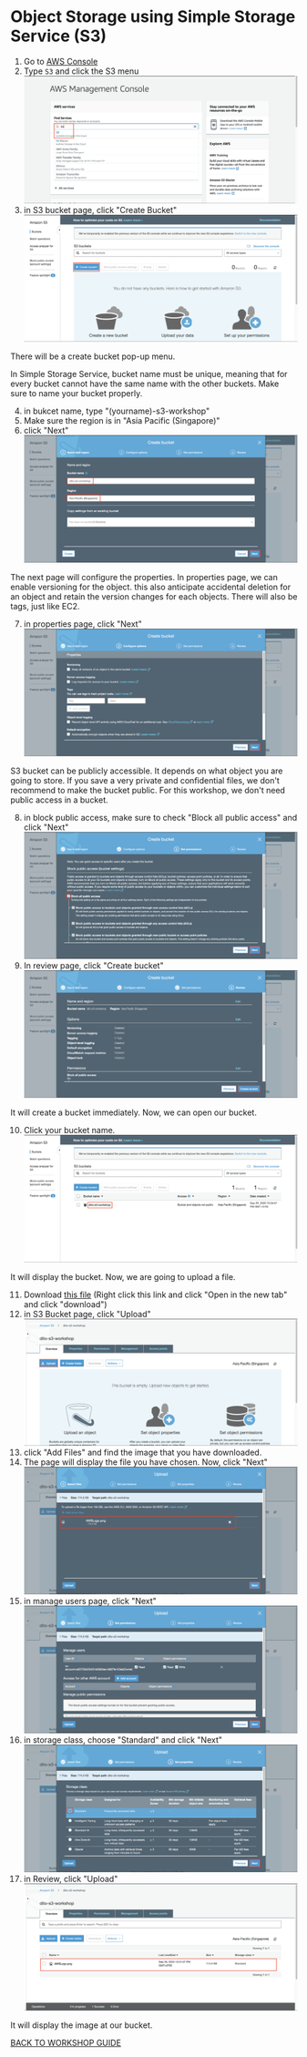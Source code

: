 # Object Storage using Simple Storage Service (S3)

1. Go to [AWS Console](https://ap-southeast-1.console.aws.amazon.com/console/home?region=ap-southeast-1)
2. Type `S3` and click the S3 menu
    ![](../images/S3/2.png)
3. in S3 bucket page, click "Create Bucket"
    ![](../images/S3/3.png)

There will be a create bucket pop-up menu.

In Simple Storage Service, bucket name must be unique, meaning that for every bucket cannot have the same name with the other buckets. Make sure to name your bucket properly.

4. in bukcet name, type "(yourname)-s3-workshop"
5. Make sure the region is in "Asia Pacific (Singapore)"
6. click "Next"
    ![](../images/S3/6.png)

The next page will configure the properties. In properties page, we can enable versioning for the object. this also anticipate accidental deletion for an object and retain the version changes for each objects. There will also be tags, just like EC2.

7. in properties page, click "Next"
    ![](../images/S3/7.png)

S3 bucket can be publicly accessible. It depends on what object you are going to store. If you save a very private and confidential files, we don't recommend to make the bucket public. For this workshop, we don't need public access in a bucket.

8. in block public access, make sure to check "Block all public access" and click "Next" 
    ![](../images/S3/8.png)
9. In review page, click "Create bucket"
    ![](../images/S3/9.png)

It will create a bucket immediately. Now, we can open our bucket.

10. Click your bucket name.
    ![](../images/S3/10.png)

It will display the bucket. Now, we are going to upload a file.

11. Download [this file](../images/S3/AWSLogo.png) (Right click this link and click "Open in the new tab" and click "download")
12. in S3 Bucket page, click "Upload"
    ![](../images/S3/12.png)
13. click "Add Files" and find the image that you have downloaded.
14. The page will display the file you have chosen. Now, click "Next"
    ![](../images/S3/14.png)
15. in manage users page, click "Next"
    ![](../images/S3/15.png)
16. in storage class, choose "Standard" and click "Next"
    ![](../images/S3/16.png)
17. in Review, click "Upload"
    ![](../images/S3/17.png)

It will display the image at our bucket.

[BACK TO WORKSHOP GUIDE](../README.md)